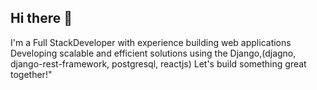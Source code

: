 ## Hi there 👋


I'm a Full StackDeveloper with experience building web applications
Developing scalable and efficient solutions using the Django,(djagno, django-rest-framework, postgresql, reactjs)
Let's build something great together!"
<!--
**sudheeshsubash/sudheeshsubash** is a ✨ _special_ ✨ repository because its `README.md` (this file) appears on your GitHub profile.

Here are some ideas to get you started:

- 🔭 I’m currently working on ...
- 🌱 I’m currently learning ...
- 👯 I’m looking to collaborate on ...
- 🤔 I’m looking for help with ...
- 💬 Ask me about ...
- 📫 How to reach me: ...
- 😄 Pronouns: ...
- ⚡ Fun fact: ...
-->
